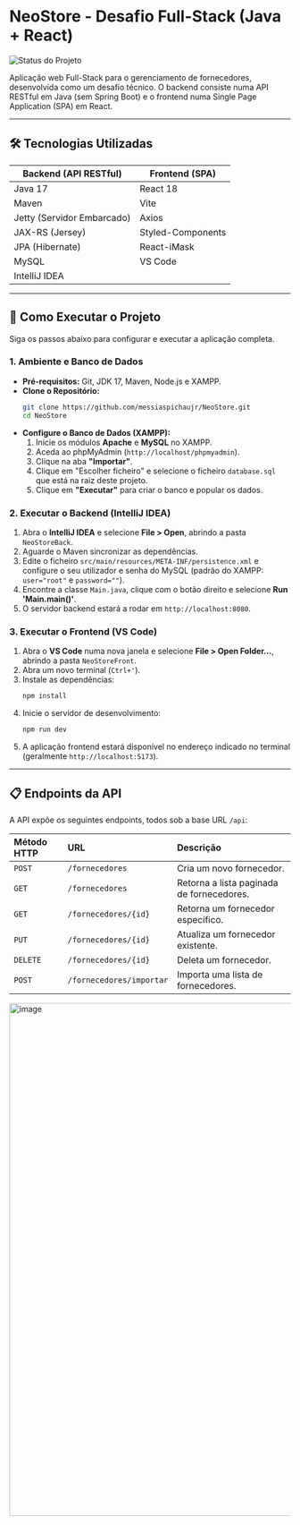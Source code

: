 # NeoStore - Desafio Full-Stack (Java + React)

![Status do Projeto](https://img.shields.io/badge/status-concluído-brightgreen)

Aplicação web Full-Stack para o gerenciamento de fornecedores, desenvolvida como um desafio técnico. O backend consiste numa API RESTful em Java (sem Spring Boot) e o frontend numa Single Page Application (SPA) em React.

---

## 🛠️ Tecnologias Utilizadas

| Backend (API RESTful)           | Frontend (SPA)         |
| ------------------------------- | ---------------------- |
| Java 17                         | React 18               |
| Maven                           | Vite                   |
| Jetty (Servidor Embarcado)      | Axios                  |
| JAX-RS (Jersey)                 | Styled-Components    |
| JPA (Hibernate)                 | React-iMask            |
| MySQL                           | VS Code                |
| IntelliJ IDEA                   |                        |

---

## 🚀 Como Executar o Projeto

Siga os passos abaixo para configurar e executar a aplicação completa.

### **1. Ambiente e Banco de Dados**

* **Pré-requisitos:** Git, JDK 17, Maven, Node.js e XAMPP.
* **Clone o Repositório:**
    ```bash
    git clone https://github.com/messiaspichaujr/NeoStore.git
    cd NeoStore
    ```
* **Configure o Banco de Dados (XAMPP):**
    1.  Inicie os módulos **Apache** e **MySQL** no XAMPP.
    2.  Aceda ao phpMyAdmin (`http://localhost/phpmyadmin`).
    3.  Clique na aba **"Importar"**.
    4.  Clique em "Escolher ficheiro" e selecione o ficheiro `database.sql` que está na raiz deste projeto.
    5.  Clique em **"Executar"** para criar o banco e popular os dados.

### **2. Executar o Backend (IntelliJ IDEA)**

1.  Abra o **IntelliJ IDEA** e selecione **File > Open**, abrindo a pasta `NeoStoreBack`.
2.  Aguarde o Maven sincronizar as dependências.
3.  Edite o ficheiro `src/main/resources/META-INF/persistence.xml` e configure o seu utilizador e senha do MySQL (padrão do XAMPP: `user="root"` e `password=""`).
4.  Encontre a classe `Main.java`, clique com o botão direito e selecione **Run 'Main.main()'**.
5.  O servidor backend estará a rodar em `http://localhost:8080`.

### **3. Executar o Frontend (VS Code)**

1.  Abra o **VS Code** numa nova janela e selecione **File > Open Folder...**, abrindo a pasta `NeoStoreFront`.
2.  Abra um novo terminal (`Ctrl+'`).
3.  Instale as dependências:
    ```bash
    npm install
    ```
4.  Inicie o servidor de desenvolvimento:
    ```bash
    npm run dev
    ```
5.  A aplicação frontend estará disponível no endereço indicado no terminal (geralmente `http://localhost:5173`).

---

## 📋 Endpoints da API

A API expõe os seguintes endpoints, todos sob a base URL `/api`:

| Método HTTP | URL                      | Descrição                               |
| :---------- | :----------------------- | :-------------------------------------- |
| `POST`      | `/fornecedores`          | Cria um novo fornecedor.                |
| `GET`       | `/fornecedores`          | Retorna a lista paginada de fornecedores. |
| `GET`       | `/fornecedores/{id}`     | Retorna um fornecedor específico.       |
| `PUT`       | `/fornecedores/{id}`     | Atualiza um fornecedor existente.       |
| `DELETE`    | `/fornecedores/{id}`     | Deleta um fornecedor.                   |
| `POST`      | `/fornecedores/importar` | Importa uma lista de fornecedores.      |

<img width="750" height="917" alt="image" src="https://github.com/user-attachments/assets/0e0f79ae-ab70-42a5-b287-4f58e6d9e85c" />
